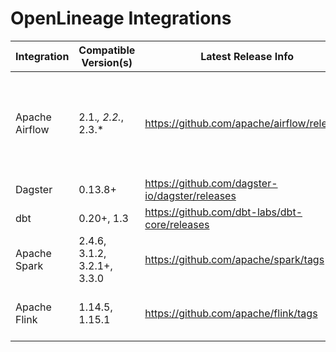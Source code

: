 # OpenLineage Integrations
|Integration|Compatible Version(s)|Latest Release Info|Docs|Notes|
|-|-|-|-|-|
|Apache Airflow|2.1.*, 2.2.*, 2.3.*|https://github.com/apache/airflow/releases|[README](./airflow/README.md)|Support for Airflow 1.x is deprecated and will be discontinued after September 30th, 2022|
|Dagster|0.13.8+|https://github.com/dagster-io/dagster/releases|[README](./dagster/README.md)| |
|dbt|0.20+, 1.3|https://github.com/dbt-labs/dbt-core/releases|[README](./dbt/README.md)| |
|Apache Spark|2.4.6, 3.1.2, 3.2.1+, 3.3.0|https://github.com/apache/spark/tags|[README](./spark/README.md)| |
|Apache Flink|1.14.5, 1.15.1|https://github.com/apache/flink/tags|[README](./spark/README.md)| Flink support is currently experimental |

